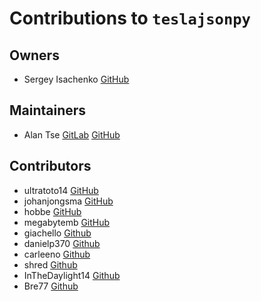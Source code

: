 # Contributions to `teslajsonpy`

## Owners

-   Sergey Isachenko [GitHub](https://github.com/zabuldon)

## Maintainers

-   Alan Tse [GitLab](https://gitlab.com/alandtse) [GitHub](https://github.com/alandtse)

## Contributors

-   ultratoto14 [GitHub](https://github.com/ultratoto14)
-   johanjongsma [GitHub](https://github.com/johanjongsma)
-   hobbe [GitHub](https://github.com/hobbe)
-   megabytemb [GitHub](https://github.com/megabytemb)
-   giachello [Github](https://github.com/giachello)
-   danielp370 [Github](https://github.com/danielp370)
-   carleeno [Github](https://github.com/carleeno)
-   shred [Github](https://github.com/shred86)
-   InTheDaylight14 [Github](https://github.com/InTheDaylight14)
-   Bre77 [Github](https://github.com/Bre77)
